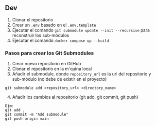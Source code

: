 
## Dev

1. Clonar el repositorio
2. Crear un `.env` basado en el `.env.template`
3. Ejecutar el comando `git submodule update --init --recursive` para reconstruir los sub-módulos
4. Ejecutar el comando `docker compose up --build`

### Pasos para crear los Git Submodules

1. Crear nuevo repositorio en GitHub
2. Clonar el repositorio en la m´quina local
3. Añadir el submodule, donde `repository_url` es la url del repositorio y
sub-módulo (no debe de existir en el proyecto)
```
git submodule add <repository_url> <directory_name>
```
4. Añadir los cambios al repositorio (git add, git commit, git push)
```
Ejm:
git add .
git commit -m "Add submodule"
git push origin main
```